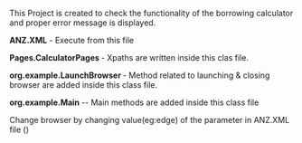 This Project is created to check the functionality of the borrowing calculator and proper error message is displayed.

<b> ANZ.XML</b>  - Execute from this file

<b> Pages.CalculatorPages </b>- Xpaths are written inside this clas file.

<b> org.example.LaunchBrowser </b> - Method related to launching & closing browser are added inside this class file.

<b> org.example.Main </b> -- Main methods are added inside this class file

Change browser by changing value(eg:edge) of the parameter in ANZ.XML file (<parameter name="browser" value="chrome"/>)

